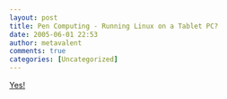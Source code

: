 ```yaml
---
layout: post
title: Pen Computing - Running Linux on a Tablet PC?
date: 2005-06-01 22:53
author: metavalent
comments: true
categories: [Uncategorized]
---
```

<a href="http://www.pencomputing.com/frames/linux_tpc.html">Yes!</a>
